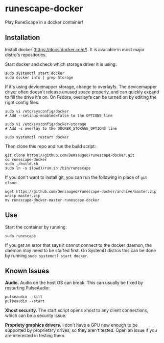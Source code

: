 # runescape-docker

Play RuneScape in a docker container!

## Installation

Install docker (https://docs.docker.com/). It is available in most major distro's repositories.

Start docker and check which storage driver it is using:

~~~
sudo systemctl start docker
sudo docker info | grep Storage
~~~

If it's using devicemapper storage, change to overlayfs. The devicemapper driver often doesn't release unused space properly, and can quickly expand to fill the drive it's on. On Fedora, overlayfs can be turned on by editing the right config files:

~~~
sudo vi /etc/sysconfig/docker
# Add --selinux-enabled=false to the OPTIONS line

sudo vi /etc/sysconfig/docker-storage
# Add -s overlay to the DOCKER_STORAGE_OPTIONS line

sudo systemctl restart docker
~~~

Then clone this repo and run the build script:

~~~
git clone https://github.com/Densaugeo/runescape-docker.git
cd runescape-docker
sudo ./build.sh
sudo ln -s $(pwd)/run.sh /bin/runescape
~~~

If you don't want to install git, you can run the following in place of `git clone`:

~~~
wget https://github.com/Densaugeo/runescape-docker/archive/master.zip
unzip master.zip
mv runescape-docker-master runescape-docker
~~~

## Use

Start the container by running:

~~~
sudo runescape
~~~

If you get an error that says it cannot connect to the docker daemon, the daemon may need to be started first. On SystemD distros this can be done by running `sudo systemctl start docker`.

## Known Issues

**Audio.** Audio on the host OS can break. This can usually be fixed by restarting PulseAudio:

~~~
pulseaudio --kill
pulseaudio --start
~~~

**Xhost security.** The start script opens xhost to any client connections, which can be a security issue.

**Propriety graphics drivers.** I don't have a GPU new enough to be supported by proprietary drives, so they aren't tested. Open an issue if you are interested in testing them.
